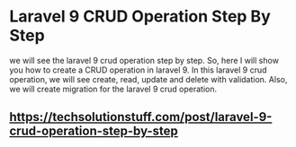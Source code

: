 # Laravel 9 CRUD Operation Step By Step

we will see the laravel 9 crud operation step by step. So, here I will show you how to create a CRUD operation in laravel 9. In this laravel 9 crud operation, we will see create, read, update and delete with validation. Also, we will create migration for the laravel 9 crud operation.

## https://techsolutionstuff.com/post/laravel-9-crud-operation-step-by-step

